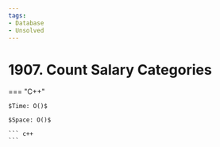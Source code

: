 ```yaml
---
tags:
- Database
- Unsolved
---
```



# 1907. Count Salary Categories

=== "C++"

    $Time: O()$

    $Space: O()$

    ``` c++
    ```